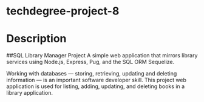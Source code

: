 # techdegree-project-8

# Description 
##SQL Library Manager Project
A simple web application that mirrors library services using Node.js, Express, Pug, and the SQL ORM Sequelize.

Working with databases — storing, retrieving, updating and deleting information — is an important software developer skill. 
This project web application is used for listing, adding, updating, and deleting books in a library application.
